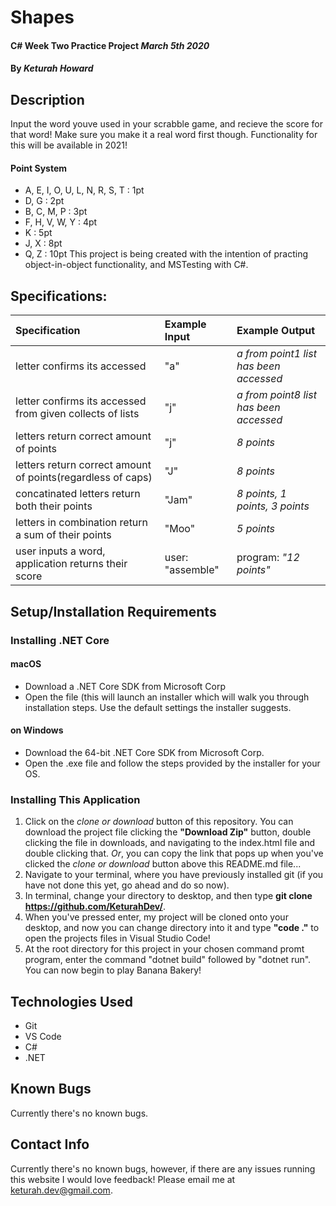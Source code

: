 # Shapes

#### C# Week Two Practice Project _March 5th 2020_

#### By _**Keturah Howard**_

## Description

Input the word youve used in your scrabble game, and recieve the score for that word! Make sure you make it a real word first though. Functionality for this will be available in 2021!
#### Point System
- A, E, I, O, U, L, N, R, S, T : 1pt
- D, G  : 2pt
- B, C, M, P : 3pt
- F, H, V, W, Y  : 4pt
- K : 5pt
- J, X : 8pt
- Q, Z : 10pt
This project is being created with the intention of practing object-in-object functionality, and MSTesting with C#.

## Specifications:


| Specification | Example Input | Example Output |
| :------------- |:-------------| :-------------------|
| letter confirms its accessed | "a" | *a from point1 list has been accessed*  |
| letter confirms its accessed from given collects of lists | "j" | *a from point8 list has been accessed*  |
| letters return correct amount of points | "j" | *8 points*  |
| letters return correct amount of points(regardless of caps) | "J" | *8 points*  |
| concatinated letters return both their points | "Jam" | *8 points, 1 points, 3 points*  |
| letters in combination return a sum of their points| "Moo" | *5 points*  |
| user inputs a word, application returns their score | user: "assemble" | program: *"12 points"*  |



## Setup/Installation Requirements

  ### Installing .NET Core

  #### macOS
  * Download a .NET Core SDK from Microsoft Corp
  * Open the file (this will launch an installer which will walk you through installation steps. Use the default settings the installer suggests.

  #### on Windows
  * Download the 64-bit .NET Core SDK from Microsoft Corp.
  * Open the .exe file and follow the steps provided by the installer for your OS.

  ### Installing This Application

  1. Click on the *clone or download* button of this repository. You can download the project file clicking the **"Download Zip"** button, double clicking the file in downloads, and navigating to the index.html file and double clicking that. *Or*, you can copy the link that pops up when you've clicked the *clone or download* button above this README.md file...
  2. Navigate to your terminal, where you have previously installed git (if you have not done this yet, go ahead and do so now).
  3. In terminal, change your directory to desktop, and then type **git clone https://github.com/KeturahDev/**.
  4. When you've pressed enter, my project will be cloned onto your desktop, and now you can change directory into it and type **"code ."** to open the projects files in Visual Studio Code!
  5. At the root directory for this project in your chosen command promt program, enter the command "dotnet build" followed by "dotnet run". You can now begin to play Banana Bakery!

## Technologies Used

* Git
* VS Code
* C#
* .NET


## Known Bugs
Currently there's no known bugs.

## Contact Info 
Currently there's no known bugs, however, if there are any issues running this website I would love feedback! Please email me at keturah.dev@gmail.com.